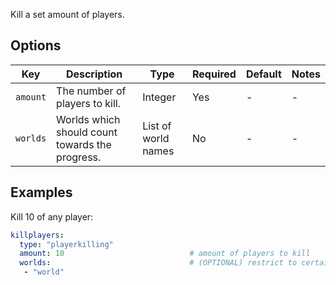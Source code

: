 Kill a set amount of players.

## Options

| Key      | Description                                     | Type                | Required | Default | Notes |
|----------|-------------------------------------------------|---------------------|----------|---------|-------|
| `amount` | The number of players to kill.                  | Integer             | Yes      | \-      | \-    |
| `worlds` | Worlds which should count towards the progress. | List of world names | No       | \-      | \-    |

## Examples

Kill 10 of any player:

``` yaml
killplayers:
  type: "playerkilling"
  amount: 10                            # amount of players to kill
  worlds:                               # (OPTIONAL) restrict to certain worlds
   - "world"
```
